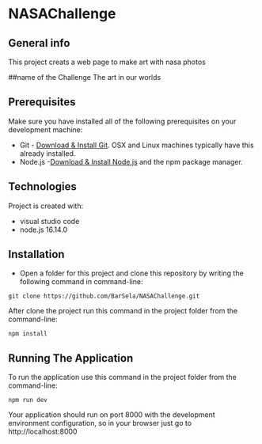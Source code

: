 # NASAChallenge

## General info
This project creats a web page to make art with nasa photos

##name of the Challenge
The art in our worlds

## Prerequisites
Make sure you have installed all of the following prerequisites on your development machine:

* Git - [Download & Install Git](https://git-scm.com/downloads). OSX and Linux machines typically have this already installed.
* Node.js -[Download & Install Node.js](https://nodejs.org/en/download/) and the npm package manager. 
## Technologies
Project is created with:
* visual studio code
* node.js 16.14.0
	
## Installation
* Open a folder for this project and clone this repository by writing the following command in command-line:
```
git clone https://github.com/BarSela/NASAChallenge.git
```
After clone the project run this command in the project folder from the command-line:
```
npm install
```

## Running The Application

To run the application use this command in the project folder from the command-line:
```
npm run dev
```

Your application should run on port 8000 with the development environment configuration, so in your browser just go to http://localhost:8000 

